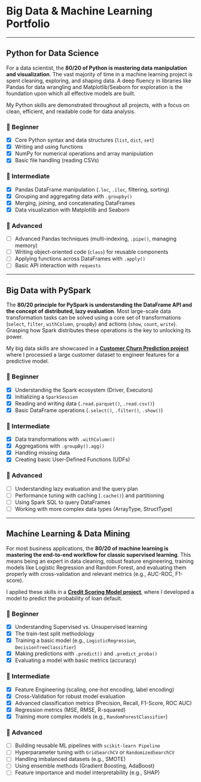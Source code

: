 # Big Data & Machine Learning Portfolio

-----

## Python for Data Science

For a data scientist, the **80/20 of Python is mastering data manipulation and visualization**. The vast majority of time in a machine learning project is spent cleaning, exploring, and shaping data. A deep fluency in libraries like Pandas for data wrangling and Matplotlib/Seaborn for exploration is the foundation upon which all effective models are built.

My Python skills are demonstrated throughout all projects, with a focus on clean, efficient, and readable code for data analysis.

### 🌱 Beginner

  - [x] Core Python syntax and data structures (`list`, `dict`, `set`)
  - [x] Writing and using functions
  - [x] NumPy for numerical operations and array manipulation
  - [x] Basic file handling (reading CSVs)

### 🚧 Intermediate

  - [x] Pandas DataFrame manipulation (`.loc`, `.iloc`, filtering, sorting)
  - [x] Grouping and aggregating data with `.groupby()`
  - [x] Merging, joining, and concatenating DataFrames
  - [x] Data visualization with Matplotlib and Seaborn

### 🚀 Advanced

  - [ ] Advanced Pandas techniques (multi-indexing, `.pipe()`, managing memory)
  - [ ] Writing object-oriented code (`class`) for reusable components
  - [ ] Applying functions across DataFrames with `.apply()`
  - [ ] Basic API interaction with `requests`

-----

## Big Data with PySpark

The **80/20 principle for PySpark is understanding the DataFrame API and the concept of distributed, lazy evaluation**. Most large-scale data transformation tasks can be solved using a core set of transformations (`select`, `filter`, `withColumn`, `groupBy`) and actions (`show`, `count`, `write`). Grasping how Spark distributes these operations is the key to unlocking its power.

My big data skills are showcased in a **[Customer Churn Prediction project](https://www.google.com/search?q=./PySpark_Projects/Customer_Churn/)** where I processed a large customer dataset to engineer features for a predictive model.

### 🌱 Beginner

  - [x] Understanding the Spark ecosystem (Driver, Executors)
  - [x] Initializing a `SparkSession`
  - [x] Reading and writing data (`.read.parquet()`, `.read.csv()`)
  - [x] Basic DataFrame operations (`.select()`, `.filter()`, `.show()`)

### 🚧 Intermediate

  - [x] Data transformations with `.withColumn()`
  - [x] Aggregations with `.groupBy().agg()`
  - [x] Handling missing data
  - [x] Creating basic User-Defined Functions (UDFs)

### 🚀 Advanced

  - [ ] Understanding lazy evaluation and the query plan
  - [ ] Performance tuning with caching (`.cache()`) and partitioning
  - [ ] Using Spark SQL to query DataFrames
  - [ ] Working with more complex data types (ArrayType, StructType)

-----

## Machine Learning & Data Mining

For most business applications, the **80/20 of machine learning is mastering the end-to-end workflow for classic supervised learning**. This means being an expert in data cleaning, robust feature engineering, training models like Logistic Regression and Random Forest, and evaluating them properly with cross-validation and relevant metrics (e.g., AUC-ROC, F1-score).

I applied these skills in a **[Credit Scoring Model project](https://www.google.com/search?q=./Machine_Learning_Projects/Credit_Scoring/)**, where I developed a model to predict the probability of loan default.

### 🌱 Beginner

  - [x] Understanding Supervised vs. Unsupervised learning
  - [x] The train-test split methodology
  - [x] Training a basic model (e.g., `LogisticRegression`, `DecisionTreeClassifier`)
  - [x] Making predictions with `.predict()` and `.predict_proba()`
  - [x] Evaluating a model with basic metrics (accuracy)

### 🚧 Intermediate

  - [x] Feature Engineering (scaling, one-hot encoding, label encoding)
  - [x] Cross-Validation for robust model evaluation
  - [x] Advanced classification metrics (Precision, Recall, F1-Score, ROC AUC)
  - [x] Regression metrics (MSE, RMSE, R-squared)
  - [x] Training more complex models (e.g., `RandomForestClassifier`)

### 🚀 Advanced

  - [ ] Building reusable ML pipelines with `scikit-learn Pipeline`
  - [ ] Hyperparameter tuning with `GridSearchCV` or `RandomizedSearchCV`
  - [ ] Handling imbalanced datasets (e.g., SMOTE)
  - [ ] Using ensemble methods (Gradient Boosting, AdaBoost)
  - [ ] Feature importance and model interpretability (e.g., SHAP)
